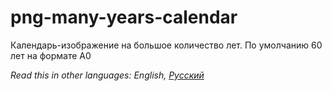 # png-many-years-calendar
Календарь-изображение на большое количество лет. По умолчанию 60 лет на формате А0


*Read this in other languages: English, [Русский](README.ru.md)*
